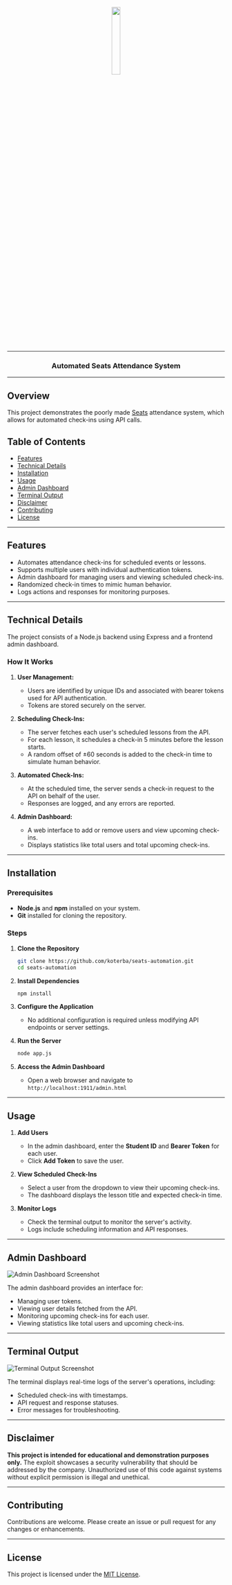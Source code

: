 <p align="center">
  <img width="20%" src="https://files.alan0.com/noseats.png" />
</p>

---

<p align="center">
  <h3 align="center">Automated Seats Attendance System</h3>
</p>

--- 


## **Overview**

This project demonstrates the poorly made [Seats](https://www.seatssoftware.com/education-technology/seats-mobile-app-for-students/) attendance system, which allows for automated check-ins using API calls.

## **Table of Contents**

- [Features](#features)
- [Technical Details](#technical-details)
- [Installation](#installation)
- [Usage](#usage)
- [Admin Dashboard](#admin-dashboard)
- [Terminal Output](#terminal-output)
- [Disclaimer](#disclaimer)
- [Contributing](#contributing)
- [License](#license)

---

## **Features**

- Automates attendance check-ins for scheduled events or lessons.
- Supports multiple users with individual authentication tokens.
- Admin dashboard for managing users and viewing scheduled check-ins.
- Randomized check-in times to mimic human behavior.
- Logs actions and responses for monitoring purposes.

---

## **Technical Details**

The project consists of a Node.js backend using Express and a frontend admin dashboard.

### **How It Works**

1. **User Management:**
   - Users are identified by unique IDs and associated with bearer tokens used for API authentication.
   - Tokens are stored securely on the server.

2. **Scheduling Check-Ins:**
   - The server fetches each user's scheduled lessons from the API.
   - For each lesson, it schedules a check-in 5 minutes before the lesson starts.
   - A random offset of ±60 seconds is added to the check-in time to simulate human behavior.

3. **Automated Check-Ins:**
   - At the scheduled time, the server sends a check-in request to the API on behalf of the user.
   - Responses are logged, and any errors are reported.

4. **Admin Dashboard:**
   - A web interface to add or remove users and view upcoming check-ins.
   - Displays statistics like total users and total upcoming check-ins.

---

## **Installation**

### **Prerequisites**

- **Node.js** and **npm** installed on your system.
- **Git** installed for cloning the repository.

### **Steps**

1. **Clone the Repository**

   ```bash
   git clone https://github.com/koterba/seats-automation.git
   cd seats-automation
   ```

2. **Install Dependencies**

   ```bash
   npm install
   ```

3. **Configure the Application**

   - No additional configuration is required unless modifying API endpoints or server settings.

4. **Run the Server**

   ```bash
   node app.js
   ```

5. **Access the Admin Dashboard**

   - Open a web browser and navigate to `http://localhost:1911/admin.html`

---

## **Usage**

1. **Add Users**

   - In the admin dashboard, enter the **Student ID** and **Bearer Token** for each user.
   - Click **Add Token** to save the user.

2. **View Scheduled Check-Ins**

   - Select a user from the dropdown to view their upcoming check-ins.
   - The dashboard displays the lesson title and expected check-in time.

3. **Monitor Logs**

   - Check the terminal output to monitor the server's activity.
   - Logs include scheduling information and API responses.

---

## **Admin Dashboard**

![Admin Dashboard Screenshot](https://files.alan0.com/dashboard.png) <!-- Replace '#' with the path to your admin dashboard image -->

The admin dashboard provides an interface for:

- Managing user tokens.
- Viewing user details fetched from the API.
- Monitoring upcoming check-ins for each user.
- Viewing statistics like total users and upcoming check-ins.

---

## **Terminal Output**

![Terminal Output Screenshot](https://files.alan0.com/terminalExample.png) <!-- Replace '#' with the path to your terminal output image -->

The terminal displays real-time logs of the server's operations, including:

- Scheduled check-ins with timestamps.
- API request and response statuses.
- Error messages for troubleshooting.

---

## **Disclaimer**

**This project is intended for educational and demonstration purposes only.** The exploit showcases a security vulnerability that should be addressed by the company. Unauthorized use of this code against systems without explicit permission is illegal and unethical.

---

## **Contributing**

Contributions are welcome. Please create an issue or pull request for any changes or enhancements.

---

## **License**

This project is licensed under the [MIT License](LICENSE).
